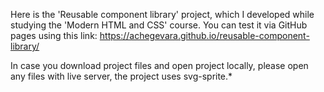 Here is the 'Reusable component library' project, which I developed while studying the 'Modern HTML and CSS' course.
You can test it via GitHub pages using this link: https://achegevara.github.io/reusable-component-library/

In case you download project files and open project locally, please open any files with live server, the project uses svg-sprite.*
